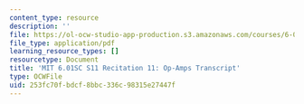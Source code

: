 ```yaml
---
content_type: resource
description: ''
file: https://ol-ocw-studio-app-production.s3.amazonaws.com/courses/6-01sc-introduction-to-electrical-engineering-and-computer-science-i-spring-2011/253fc70fbdcf8bbc336c98315e27447f_MIT6_01SC_rec11_300k.pdf
file_type: application/pdf
learning_resource_types: []
resourcetype: Document
title: 'MIT 6.01SC S11 Recitation 11: Op-Amps Transcript'
type: OCWFile
uid: 253fc70f-bdcf-8bbc-336c-98315e27447f
---
```


